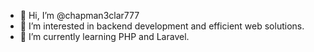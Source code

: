 - 👋 Hi, I’m @chapman3clar777
- 👀 I’m interested in backend development and efficient web solutions.
- 🌱 I’m currently learning PHP and Laravel.
